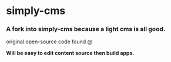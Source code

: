 # simply-cms
### A fork into simply-cms because a light cms is all good.
original open-source code found @

**Will be easy to edit content source then build apps.**
